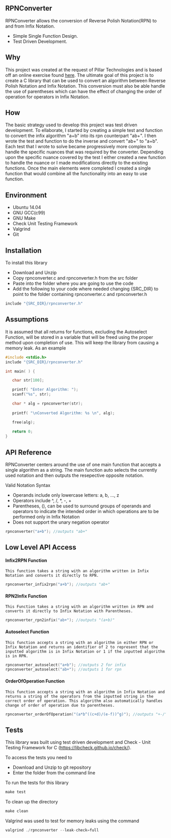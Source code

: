 ## RPNConverter

RPNConverter allows the conversion of Reverse Polish Notation(RPN) to and from Infix Notation.
* Simple Single Function Design.
* Test Driven Development.

## Why

This project was created at the request of Pillar Technologies and is based off an online exercise found [here](http://www.spoj.com/problems/ONP/). The ultimate goal of this project is to create a C library that can be used to convert an algorithm between Reverse Polish Notation and Infix Notation. This conversion must also be able handle the use of parentheses which can have the effect of changing the order of operation for operators in Infix Notation.

## How

The basic strategy used to develop this project was test driven development. To ellaborate, I started by creating a simple test and function to convert the infix algorithm "a+b" into its rpn counterpart "ab+". I then wrote the test and function to do the inverse and convert "ab+" to "a+b". Each test that I wrote to solve became progressively more complex to handle the specific nuances that was required by the converter. Depending upon the specific nuance covered by the test I either created a new function to handle the nuance or I made modifications directly to the existing functions. Once the main elements were completed I created a single function that would combine all the functionality into an easy to use function.

## Environment

* Ubuntu 14.04
* GNU GCC(c99)
* GNU Make
* Check Unit Testing Framework
* Valgrind
* Git

## Installation

To install this library
* Download and Unzip
* Copy rpnconverter.c and rpnconverter.h from the src folder
* Paste into the folder where you are going to use the code
* Add the following to your code where needed changing {SRC_DIR} to point to the folder containing rpnconverter.c and rpnconverter.h 
```c
include "{SRC_DIR}/rpnconverter.h"
```

## Assumptions

It is assumed that all returns for functions, excluding the Autoselect Function, will be stored in a variable that will be freed using the proper method upon completion of use. This will keep the library from causing a memory leak. As an example

```c
#include <stdio.h>
include "{SRC_DIR}/rpnconverter.h"

int main( ) {

   char str[100];

   printf( "Enter Algorithm: ");
   scanf("%s", str);

   char * alg = rpnconverter(str);
    
   printf( "\nConverted Algorithm: %s \n", alg);

   free(alg);
    
   return 0;
}
```

## API Reference

RPNConverter centers around the use of one main function that accepts a single algorithm as a string. The main function auto selects the currently used notation and then outputs the resepective opposite notation.

Valid Notation Syntax
* Operands include only lowercase letters: a, b, ..., z
* Operators include ^, /, *, -, +
* Parentheses, (), can be used to surround groups of operands and operators to indicate
the intended order in which operations are to be performed only in Infix Notation
* Does not support the unary negation operator

```c
rpnconverter("a+b"); //outputs "ab+"
```

## Low Level API Access

#### Infix2RPN Function
    This function takes a string with an algorithm written in Infix Notation and converts it directly to RPN.
```c
rpnconverter_infix2rpn("a+b"); //outputs "ab+"
```
#### RPN2Infix Function
    This Function takes a string with an algorithm written in RPN and converts it directly to Infix Notation with Parentheses.
```c
rpnconverter_rpn2infix("ab+"); //outputs "(a+b)"
```
#### Autoselect Function
    This function accepts a string with an algorithm in either RPN or Infix Notation and returns an identifier of 2 to represent that the inputted algorithm is in Infix Notation or 1 if the inputted algorithm is in RPN.
```c
rpnconverter_autoselect("a+b"); //outputs 2 for infix
rpnconverter_autoselect("ab+"); //outputs 1 for rpn
```
#### OrderOfOperation Function
    This function accepts a string with an algorithm in Infix Notation and returns a string of the operators from the inputted string in the correct order of operation. This algorithm also automatically handles change of order of operation due to parentheses.
```c
rpnconverter_orderOfOperation("(a*b^((c+d)/(e-f))^g)"); //outputs "+-/^^*"
```

## Tests

This library was built using test driven development and Check - Unit Testing Framework for C (https://libcheck.github.io/check/).

To access the tests you need to
* Download and Unzip to git repository
* Enter the folder from the command line


To run the tests for this library
```c
make test
```

To clean up the directory
```c
make clean
```

Valgrind was used to test for memory leaks using the command
```c
valgrind ./rpnconverter --leak-check=full
```